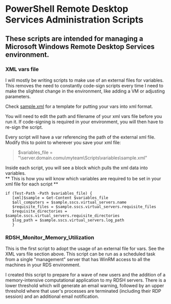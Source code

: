 # PowerShell Remote Desktop Services Administration Scripts

## These scripts are intended for managing a Microsoft Windows Remote Desktop Services environment.

### XML vars file
I will mostly be writing scripts to make use of an external files for variables.  This removes the need to constantly code-sign scripts every time I need to make the slightest change in the environment, like adding a VM or adjusting parameters.

Check [sample.xml](https://github.com/zaphodbeeblebrox3rd/hoy-windows/blob/main/sample.xml) for a template for putting your vars into xml format.

You will need to edit the path and filename of your xml vars file before you run it.  If code-signing is required in your environment, you will then have to re-sign the script.

Every script will have a var referencing the path of the external xml file.  Modify this to point to wherever you save your xml file:
> $variables_file = "\\server.domain.comu\myteam\Scripts\variables\sample.xml"

Inside each script, you will see a block which pulls the xml data into variables.  
** This is how you will know which variables are required to be set in your xml file for each script **
~~~~
if (Test-Path -Path $variables_file) {
   [xml]$sample = Get-Content $variables_file
   $all_computers = $sample.sscs.virtual_servers.name
   $requisite_files = $sample.sscs.virtual_servers.requisite_files
   $requisite_directories = $sample.sscs.virtual_servers.requisite_directories
   $log_path = $sample.sscs.virtual_servers.log_path
   }
~~~~

### RDSH_Monitor_Memory_Utilization
This is the first script to adopt the usage of an external file for vars.  See the XML vars file section above.  This script can be run as a scheduled task from a single "management" server that has WinRM access to all the machines in your RDS environment.  

I created this script to prepare for a wave of new users and the addition of a memory-intensive computational application to my RDSH servers.  There is a lower threshold which will generate an email warning, followed by an upper threshold where that user's processes are terminated (including their RDP session) and an additional email notification.

